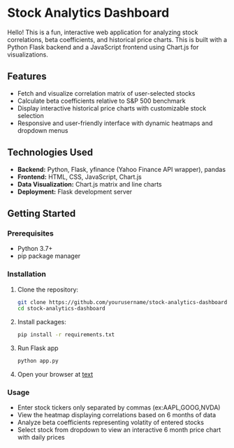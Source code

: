 # Stock Analytics Dashboard

Hello! This is a fun, interactive web application for analyzing stock correlations, beta coefficients, and historical price charts. This is built with a Python Flask backend and a JavaScript frontend using Chart.js for visualizations.

## Features

- Fetch and visualize correlation matrix of user-selected stocks
- Calculate beta coefficients relative to S&P 500 benchmark
- Display interactive historical price charts with customizable stock selection
- Responsive and user-friendly interface with dynamic heatmaps and dropdown menus

## Technologies Used

- **Backend:** Python, Flask, yfinance (Yahoo Finance API wrapper), pandas
- **Frontend:** HTML, CSS, JavaScript, Chart.js
- **Data Visualization:** Chart.js matrix and line charts
- **Deployment:** Flask development server

## Getting Started

### Prerequisites

- Python 3.7+
- pip package manager

### Installation

1. Clone the repository:
   ```bash
   git clone https://github.com/yourusername/stock-analytics-dashboard.git
   cd stock-analytics-dashboard

2. Install packages:
   ```bash
   pip install -r requirements.txt

4. Run Flask app
   ```bash
   python app.py

5. Open your browser at [text](http://127.0.0.1:5000)

### Usage
- Enter stock tickers only separated by commas (ex:AAPL,GOOG,NVDA)
- View the heatmap displaying correlations based on 6 months of data
- Analyze beta coefficients representing volatity of entered stocks
- Select stock from dropdown to view an interactive 6 month price chart with daily prices
